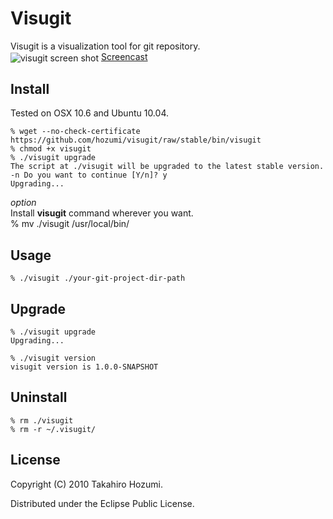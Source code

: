 # Visugit
Visugit is a visualization tool for git repository.<br>
<img src="https://github.com/downloads/hozumi/visugit/visugit_screen1.png" alt="visugit screen shot" title="visugit screenshot" align="center" />
[Screencast](http://www.screencast.com/users/hozumi/folders/Jing/media/f38ec2ce-ac26-4d07-aff2-ea3ad109f26d)
## Install
Tested on OSX 10.6 and Ubuntu 10.04.<br>

    % wget --no-check-certificate https://github.com/hozumi/visugit/raw/stable/bin/visugit
    % chmod +x visugit
    % ./visugit upgrade
    The script at ./visugit will be upgraded to the latest stable version.
    -n Do you want to continue [Y/n]? y
    Upgrading...

*option*<br>
Install **visugit** command wherever you want.<br>
    % mv ./visugit /usr/local/bin/
    
## Usage
    % ./visugit ./your-git-project-dir-path


## Upgrade
    % ./visugit upgrade
    Upgrading...

    % ./visugit version
    visugit version is 1.0.0-SNAPSHOT

## Uninstall
    % rm ./visugit
    % rm -r ~/.visugit/

## License

Copyright (C) 2010 Takahiro Hozumi.

Distributed under the Eclipse Public License.